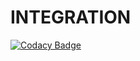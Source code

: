 # INTEGRATION
[![Codacy Badge](https://api.codacy.com/project/badge/Grade/896f571e7ff445e994fb5f60a1a9f14d)](https://www.codacy.com/app/dilipk2/INTEGRATION?utm_source=github.com&amp;utm_medium=referral&amp;utm_content=dilipk2/INTEGRATION&amp;utm_campaign=Badge_Grade)
